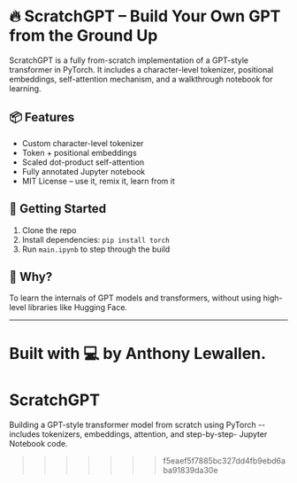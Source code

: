 # 🔥 ScratchGPT – Build Your Own GPT from the Ground Up

ScratchGPT is a fully from-scratch implementation of a GPT-style transformer in PyTorch. 
It includes a character-level tokenizer, positional embeddings, self-attention mechanism, and a walkthrough notebook for learning.

## 📦 Features
- Custom character-level tokenizer
- Token + positional embeddings
- Scaled dot-product self-attention
- Fully annotated Jupyter notebook
- MIT License – use it, remix it, learn from it

## 🚀 Getting Started
1. Clone the repo
2. Install dependencies: `pip install torch`
3. Run `main.ipynb` to step through the build

## 🧠 Why?
To learn the internals of GPT models and transformers, without using high-level libraries like Hugging Face.

---

Built with 💻 by Anthony Lewallen.
=======
# ScratchGPT
Building a GPT-style transformer model from scratch using PyTorch -- includes tokenizers, embeddings, attention, and step-by-step- Jupyter Notebook code.
>>>>>>> f5eaef5f7885bc327dd4fb9ebd6aba91839da30e
